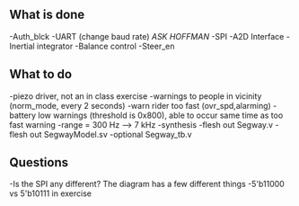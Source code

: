 What is done
------------
-Auth_blck
-UART (change baud rate) *ASK HOFFMAN*
-SPI
-A2D Interface
-Inertial integrator
-Balance control
-Steer_en


What to do
------------
-piezo driver, not an in class exercise
	-warnings to people in vicinity (norm_mode, every 2 seconds)
	-warn rider too fast (ovr_spd,alarming)
	-battery low warnings (threshold is 0x800), able to occur same time as too fast warning
	-range = 300 Hz --> 7 kHz 
-synthesis
-flesh out Segway.v
-flesh out SegwayModel.sv
-optional Segway_tb.v	
	
Questions
--------------
-Is the SPI any different? The diagram has a few different things
	-5'b11000 vs 5'b10111 in exercise
